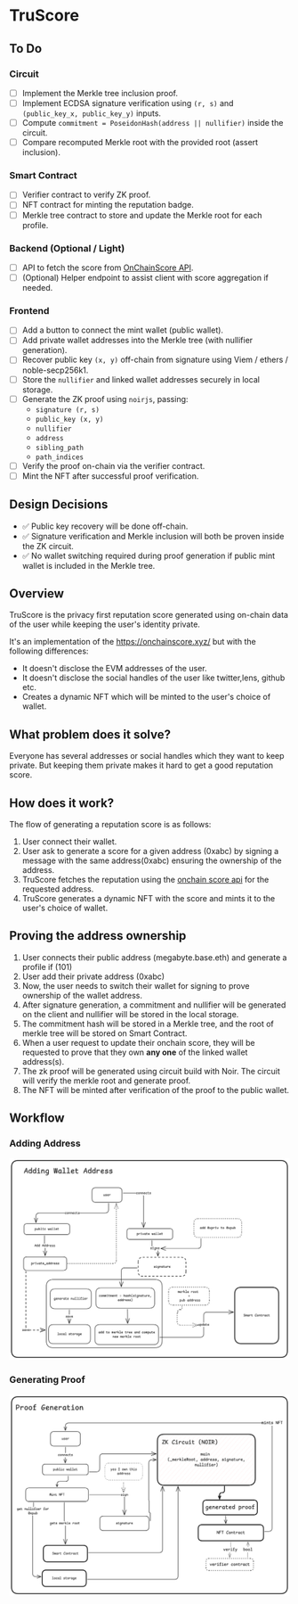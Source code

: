 # TruScore

## To Do

### Circuit

- [ ] Implement the Merkle tree inclusion proof.
- [ ] Implement ECDSA signature verification using `(r, s)` and `(public_key_x, public_key_y)` inputs.
- [ ] Compute `commitment = PoseidonHash(address || nullifier)` inside the circuit.
- [ ] Compare recomputed Merkle root with the provided root (assert inclusion).

### Smart Contract

- [ ] Verifier contract to verify ZK proof.
- [ ] NFT contract for minting the reputation badge.
- [ ] Merkle tree contract to store and update the Merkle root for each profile.

### Backend (Optional / Light)

- [ ] API to fetch the score from [OnChainScore API](https://onchainscore.xyz/api).
- [ ] (Optional) Helper endpoint to assist client with score aggregation if needed.

### Frontend

- [ ] Add a button to connect the mint wallet (public wallet).
- [ ] Add private wallet addresses into the Merkle tree (with nullifier generation).
- [ ] Recover public key `(x, y)` off-chain from signature using Viem / ethers / noble-secp256k1.
- [ ] Store the `nullifier` and linked wallet addresses securely in local storage.
- [ ] Generate the ZK proof using `noirjs`, passing:
  - `signature (r, s)`
  - `public_key (x, y)`
  - `nullifier`
  - `address`
  - `sibling_path`
  - `path_indices`
- [ ] Verify the proof on-chain via the verifier contract.
- [ ] Mint the NFT after successful proof verification.

## Design Decisions

- ✅ Public key recovery will be done off-chain.
- ✅ Signature verification and Merkle inclusion will both be proven inside the ZK circuit.
- ✅ No wallet switching required during proof generation if public mint wallet is included in the Merkle tree.

## Overview

TruScore is the privacy first reputation score generated using on-chain data of the user while keeping the user's identity private.

It's an implementation of the https://onchainscore.xyz/ but with the following differences:

- It doesn't disclose the EVM addresses of the user.
- It doesn't disclose the social handles of the user like twitter,lens, github etc.
- Creates a dynamic NFT which will be minted to the user's choice of wallet.

## What problem does it solve?

Everyone has several addresses or social handles which they want to keep private. But keeping them private makes it hard to get a good reputation score.

## How does it work?

The flow of generating a reputation score is as follows:

1. User connect their wallet.
2. User ask to generate a score for a given address (0xabc) by signing a message with the same address(0xabc) ensuring the ownership of the address.
3. TruScore fetches the reputation using the [onchain score api](https://onchainscore.xyz/api) for the requested address.
4. TruScore generates a dynamic NFT with the score and mints it to the user's choice of wallet.

## Proving the address ownership

1. User connects their public address (megabyte.base.eth) and generate a profile if (101)
2. User add their private address (0xabc)
3. Now, the user needs to switch their wallet for signing to prove ownership of the wallet address.
4. After signature generation, a commitment and nullifier will be generated on the client and nullifier will be stored in the local storage.
5. The commitment hash will be stored in a Merkle tree, and the root of merkle tree will be stored on Smart Contract.
6. When a user request to update their onchain score, they will be requested to prove that they own **any one** of the linked wallet address(s).
7. The zk proof will be generated using circuit build with Noir. The circuit will verify the merkle root and generate proof.
8. The NFT will be minted after verification of the proof to the public wallet.

## Workflow

### Adding Address

![Adding Address](./assets/1.png)

### Generating Proof

![Generating Proof](./assets/2.png)
